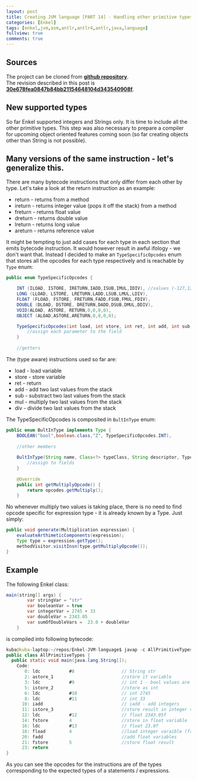 ```yaml
---
layout: post
title: Creating JVM language [PART 14] - Handling other primitive types
categories: [Enkel]
tags: [enkel,jvm,asm,antlr,antlr4,antlr,java,language]
fullview: true
comments: true
---
```

## Sources

The project can be cloned from **[github repository](https://github.com/JakubDziworski/Enkel-JVM-language)**.  
The revision described in this post is **[30e678fea0847b84bb21154648104d343540908f](https://github.com/JakubDziworski/Enkel-JVM-language/tree/30e678fea0847b84bb21154648104d343540908f)**.

## New supported types

So far Enkel supported integers and Strings only.
It is time to include all the other primitive types.
This step was also necessary to prepare a compiler 
for upcoming object oriented features coming soon (so far creating objects
other than String is not possible).

## Many versions of the same instruction - let's generalize this.

There are many bytecode instructions that only differ from each other by type.
Let's take a look at the return instruction as an example:

 * return - returns from a method
 * ireturn - returns integer value (pops it off the stack) from a method
 * freturn - returns float value
 * dreturn - returns double value
 * lreturn - returns long value
 * areturn - returns reference value

It might be tempting to just add cases for each type in each section that emits bytecode instruction.
It would however result in awful ifology - we don't want that.
Instead I decided to make an ```TypeSpecificOpcodes``` enum that stores all the opcodes for each type respectively and is reachable by ```Type``` enum:

```java
public enum TypeSpecificOpcodes { 

    INT (ILOAD, ISTORE, IRETURN,IADD,ISUB,IMUL,IDIV), //values (-127,127) - one byte.
    LONG (LLOAD, LSTORE, LRETURN,LADD,LSUB,LMUL,LDIV),
    FLOAT (FLOAD, FSTORE, FRETURN,FADD,FSUB,FMUL,FDIV),
    DOUBLE (DLOAD, DSTORE, DRETURN,DADD,DSUB,DMUL,DDIV),
    VOID(ALOAD, ASTORE, RETURN,0,0,0,0),
    OBJECT (ALOAD,ASTORE,ARETURN,0,0,0,0);

    TypeSpecificOpcodes(int load, int store, int ret, int add, int sub, int mul, int div) {
        //assign each parameter to the field
    }
    
    //getters
```

The (type aware) instructions used so far are:

* load - load variable 
* store - store variable 
* ret - return
* add - add two last values from the stack 
* sub - substract two last values from the stack 
* mul - multiply two last values from the stack 
* div - divide two last values from the stack

The TypeSpecificOpcodes is composited in ```BultInType``` enum:

```java
public enum BultInType implements Type {
    BOOLEAN("bool",boolean.class,"Z", TypeSpecificOpcodes.INT),
    
    //other members
    
    BultInType(String name, Class<?> typeClass, String descriptor, TypeSpecificOpcodes opcodes) {
        //assign to fields
    }
    
    @Override
    public int getMultiplyOpcode() {
        return opcodes.getMultiply();
    }
```
No whenever multiply two values is taking place, there is no need to find opcode specific for expression
 type - it is already known by a Type. Just simply:

```java
public void generate(Multiplication expression) {
    evaluateArthimeticComponents(expression);
    Type type = expression.getType();
    methodVisitor.visitInsn(type.getMultiplyOpcode());
}
```

## Example

The following Enkel class:

```java
main(string[] args) {
        var stringVar = "str"
        var booleanVar = true
        var integerVar = 2745 + 33
        var doubleVar = 2343.05
        var sumOfDoubleVars =  23.0 + doubleVar
    }
```

is compiled into following bytecode:

```java
kuba@kuba-laptop:~/repos/Enkel-JVM-language$ javap -c AllPrimitiveTypes.class 
public class AllPrimitiveTypes {
  public static void main(java.lang.String[]);
    Code:
       0: ldc           #8                  // String str
       2: astore_1                          //store it variable
       3: ldc           #9                  // int 1 - bool values are represented as ints in JVM
       5: istore_2                          //store as int 
       6: ldc           #10                 // int 2745 
       8: ldc           #11                 // int 33
      10: iadd                              // iadd - add integers
      11: istore_3                          //store result in integer varaible
      12: ldc           #12                 // float 2343.05f 
      14: fstore        4                   //store in float variable
      16: ldc           #13                 // float 23.0f 
      18: fload         4                   //load integer varaible (from index 4)
      20: fadd                              //add float variables
      21: fstore        5                   //store float result
      23: return
}

```

As you can see the opcodes for the instructions are of the types corresponding
 to the expected types of a statements / expressions.
